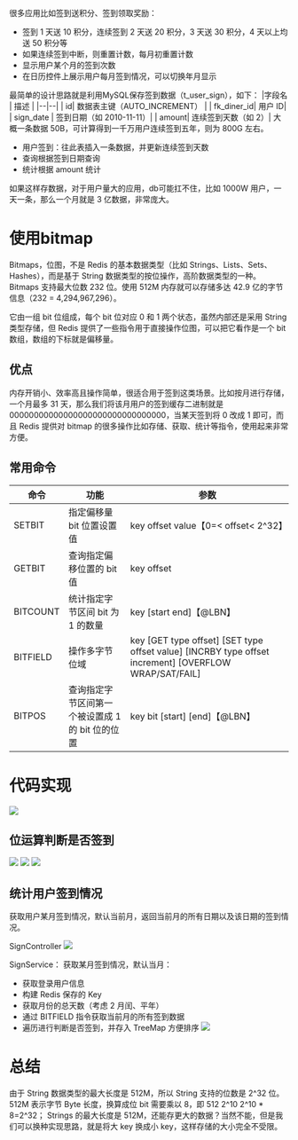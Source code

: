 很多应用比如签到送积分、签到领取奖励：
- 签到 1 天送 10 积分，连续签到 2 天送 20 积分，3 天送 30 积分，4 天以上均送 50 积分等
- 如果连续签到中断，则重置计数，每月初重置计数
- 显示用户某个月的签到次数
- 在日历控件上展示用户每月签到情况，可以切换年月显示

最简单的设计思路就是利用MySQL保存签到数据（t_user_sign），如下：
|字段名  | 描述 |
|--|--|
|  id| 数据表主键（AUTO_INCREMENT） |
| fk_diner_id| 	用户 ID| 
| sign_date	| 签到日期（如 2010-11-11）| 
| amount| 	连续签到天数（如 2）| 
大概一条数据 50B，可计算得到一千万用户连续签到五年，则为 800G 左右。

- 用户签到：往此表插入一条数据，并更新连续签到天数
- 查询根据签到日期查询
- 统计根据 amount 统计

如果这样存数据，对于用户量大的应用，db可能扛不住，比如 1000W 用户，一天一条，那么一个月就是 3 亿数据，非常庞大。

# 使用bitmap
Bitmaps，位图，不是 Redis 的基本数据类型（比如 Strings、Lists、Sets、Hashes），而是基于 String 数据类型的按位操作，高阶数据类型的一种。Bitmaps 支持最大位数 232 位。使用 512M 内存就可以存储多达 42.9 亿的字节信息（232 = 4,294,967,296）。

它由一组 bit 位组成，每个 bit 位对应 0 和 1 两个状态，虽然内部还是采用 String 类型存储，但 Redis 提供了一些指令用于直接操作位图，可以把它看作是一个 bit 数组，数组的下标就是偏移量。
## 优点
内存开销小、效率高且操作简单，很适合用于签到这类场景。比如按月进行存储，一个月最多 31 天，那么我们将该月用户的签到缓存二进制就是 00000000000000000000000000000000，当某天签到将 0 改成 1 即可，而且 Redis 提供对 bitmap 的很多操作比如存储、获取、统计等指令，使用起来非常方便。

## 常用命令
|命令  | 功能 |  参数 |
|--|--|--|
| SETBIT |   指定偏移量 bit 位置设置值|key offset value【0=< offset< 2^32】|
|GETBIT|查询指定偏移位置的 bit 值|		key offset
|BITCOUNT|   统计指定字节区间 bit 为 1 的数量 |	key [start end]【@LBN】
|BITFIELD|    操作多字节位域  |	key [GET type offset] [SET type offset value] [INCRBY type offset increment] [OVERFLOW WRAP/SAT/FAIL]
|BITPOS|查询指定字节区间第一个被设置成 1 的 bit 位的位置  |	key bit [start] [end]【@LBN】 |  |

# 代码实现
![](https://img-blog.csdnimg.cn/20210128141629760.png?x-oss-process=image/watermark,type_ZmFuZ3poZW5naGVpdGk,shadow_10,text_SmF2YUVkZ2U=,size_1,color_FFFFFF,t_70)
## 位运算判断是否签到
![](https://img-blog.csdnimg.cn/20210128142405821.png?x-oss-process=image/watermark,type_ZmFuZ3poZW5naGVpdGk,shadow_10,text_SmF2YUVkZ2U=,size_1,color_FFFFFF,t_70)
![](https://img-blog.csdnimg.cn/20210128142415746.png?x-oss-process=image/watermark,type_ZmFuZ3poZW5naGVpdGk,shadow_10,text_SmF2YUVkZ2U=,size_1,color_FFFFFF,t_70)
![](https://img-blog.csdnimg.cn/20210128142523549.png?x-oss-process=image/watermark,type_ZmFuZ3poZW5naGVpdGk,shadow_10,text_SmF2YUVkZ2U=,size_1,color_FFFFFF,t_70)
## 统计用户签到情况
获取用户某月签到情况，默认当前月，返回当前月的所有日期以及该日期的签到情况。

SignController
![](https://img-blog.csdnimg.cn/20210128173453153.png?x-oss-process=image/watermark,type_ZmFuZ3poZW5naGVpdGk,shadow_10,text_SmF2YUVkZ2U=,size_1,color_FFFFFF,t_70)

SignService：
获取某月签到情况，默认当月：
- 获取登录用户信息
- 构建 Redis 保存的 Key
- 获取月份的总天数（考虑 2 月闰、平年）
- 通过 BITFIELD 指令获取当前月的所有签到数据
- 遍历进行判断是否签到，并存入 TreeMap 方便排序
![](https://img-blog.csdnimg.cn/20210128173342301.png?x-oss-process=image/watermark,type_ZmFuZ3poZW5naGVpdGk,shadow_10,text_SmF2YUVkZ2U=,size_1,color_FFFFFF,t_70)

# 总结
由于 String 数据类型的最大长度是 512M，所以 String 支持的位数是 2^32 位。512M 表示字节 Byte 长度，换算成位 bit 需要乘以 8，即 512  2^10  2^10 * 8=2^32；
Strings 的最大长度是 512M，还能存更大的数据？当然不能，但是我们可以换种实现思路，就是将大 key 换成小 key，这样存储的大小完全不受限。